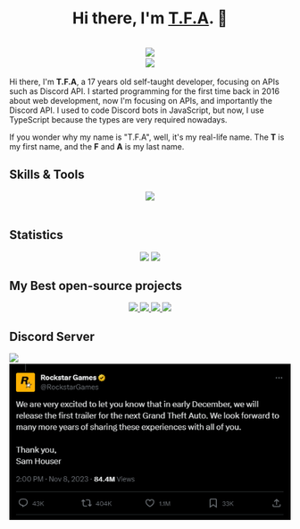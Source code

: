 <h1 align="center">Hi there, I'm <strong><a href="https://tfagaming.github.io">T.F.A</a></strong>. 👋</h1>
<p align="center">
  <br>
  <img src="https://lanyard.cnrad.dev/api/849413565487382578">
  <br>
  <img src="https://komarev.com/ghpvc/?username=tfagaming&label=Profile%20views:&color=brightgreen">
</p>

Hi there, I'm **T.F.A**, a 17 years old self-taught developer, focusing on APIs such as Discord API. I started programming for the first time back in 2016 about web development, now I'm focusing on APIs, and importantly the Discord API. I used to code Discord bots in JavaScript, but now, I use TypeScript because the types are very required nowadays.

If you wonder why my name is "T.F.A", well, it's my real-life name. The **T** is my first name, and the **F** and **A** is my last name.

## Skills & Tools

<p align="center">
    <img src="https://skillicons.dev/icons?i=js,ts,c,cpp,py,bash,html,css,cassandra,mongodb,prisma,mysql,vscode,nodejs,git,github,stackoverflow,arduino&theme=dark">
    <br>
    <br>
</p>

## Statistics

<div align="center" dir="auto">
  <img src="https://github-readme-stats.vercel.app/api/top-langs/?username=tfagaming&layout=compact&title_color=fff&icon_color=79ff97&text_color=9f9f9f&bg_color=151515&border_radius=10">
  <img width="395" src="https://github-readme-stats.vercel.app/api?username=tfagaming&layout=compact&show_icons=true&title_color=fff&icon_color=79ff97&text_color=9f9f9f&bg_color=151515&border_radius=10">
</div>

## My Best open-source projects

<div align="center" dir="auto">
  <a href="https://github.com/TFAGaming/DiscordJS-V14-Bot-Template">
    <img src="https://github-readme-stats.vercel.app/api/pin/?username=tfagaming&repo=DiscordJS-V14-Bot-Template&title_color=fff&icon_color=79ff97&text_color=9f9f9f&bg_color=151515&border_radius=10">
  </a>

  <a href="https://github.com/TFAGaming/TFA-Utilities">
    <img src="https://github-readme-stats.vercel.app/api/pin/?username=tfagaming&repo=TFA-Utilities&title_color=fff&icon_color=79ff97&text_color=9f9f9f&bg_color=151515&border_radius=10">
  </a>

  <a href="https://github.com/TFAGaming/Horizon-Handler">
    <img src="https://github-readme-stats.vercel.app/api/pin/?username=tfagaming&repo=Horizon-Handler&title_color=fff&icon_color=79ff97&text_color=9f9f9f&bg_color=151515&border_radius=10">
  </a>

  <a href="https://github.com/TFAGaming/NetLevel-Bot">
    <img src="https://github-readme-stats.vercel.app/api/pin/?username=tfagaming&repo=NetLevel-Bot&title_color=fff&icon_color=79ff97&text_color=9f9f9f&bg_color=151515&border_radius=10">
  </a>
</div>

## Discord Server
<div>
  <a href="https://discord.gg/E6VFACWu5V">
     <img src="https://discord.com/api/guilds/918611797194465280/widget.png?style=banner3">
  </a>
</div>

<a href="https://twitter.com/rockstargames/status/1722237703553798312?s=46&t=xqE8vn2pQpH17WQTttdUrg">
  <img src="https://github.com/TFAGaming/TFAGaming/blob/main/GTA%206.png?raw=true">
</a>
